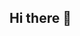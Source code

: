 ## Hi there 👋

<!--
**Miguel0309/Miguel0309** is a ✨ _special_ ✨ repository because its `README.md` (this file) appears on your GitHub profile.

Here are some ideas to get you started:

- 🔭 I’m currently working on in a project
- 🌱 I’m currently learning schedule
- 👯 I’m looking to collaborate on my studies
- 🤔 I’m looking for help with anything
- 💬 Ask me about ...
- 📫 How to reach me: ...
- 😄 Pronouns: ...
- ⚡ Fun fact: ...
-->
